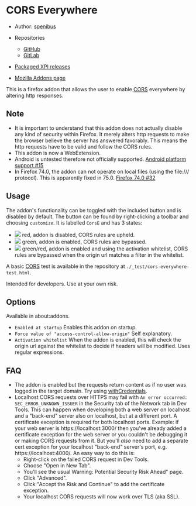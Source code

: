 CORS Everywhere
===============

- Author: [spenibus][1]

- Repositories
  - [GitHub][2]
  - [GitLab][3]

- [Packaged XPI releases][4]

- [Mozilla Addons page][5]


This is a firefox addon that allows the user to enable [CORS][6] everywhere by altering http responses.

Note
----

 - It is important to understand that this addon does not actually disable any kind of security within Firefox.
   It merely alters http requests to make the browser believe the server has answered favorably.
   This means the http requests have to be valid and follow the CORS rules.
 - This addon is now a WebExtension.
 - Android is untested therefore not officially supported.
   [Android platform support #15][9]
 - In Firefox 74.0, the addon can not operate on local files (using the file:/// protocol). This is apparently fixed in 75.0.
   [Firefox 74.0 #32][10]


Usage
-----

The addon's functionality can be toggled with the included button and is disabled by default.
The button can be found by right-clicking a toolbar and choosing `customize`.
It is labelled `CorsE` and has 3 states:

 - ![](media/button-48-off.png) red, addon is disabled, CORS rules are upheld.
 - ![](media/button-48-on.png) green, addon is enabled, CORS rules are bypassed.
 - ![](media/button-48-on-filter.png) green/red, addon is enabled and using the activation whitelist,
   CORS rules are bypassed when the origin url matches a filter in the whitelist.

A basic [CORS][6] test is available in the repository at `./_test/cors-everywhere-test.html`.

Intended for developers. Use at your own risk.


Options
-------

Available in about:addons.

 - `Enabled at startup`
   Enables this addon on startup.
 - `Force value of "access-control-allow-origin"`
   Self explanatory.
 - `Activation whitelist`
   When the addon is enabled, this will check the origin url against the whitelist
   to decide if headers will be modified. Uses regular expressions.


FAQ
---

 - The addon is enabled but the requests return content as if no user was logged in the target domain.
   Try using [withCredentials][8].
 - Localhost CORS requests over HTTPS may fail with `An error occurred: SEC_ERROR_UNKNOWN_ISSUER` in the Security tab of the Network tab in Dev Tools.
   This can happen when developing both a web server on localhost and a "back-end" server also on localhost, but at a different port.
   A certificate exception is required for both localhost ports.
   Example: if your web server is https://localhost:3000/ then you've already added a certificate exception for the web server or you couldn't be debugging it or making CORS requests from it.
   But you'll *also* need to add a separate cert exception for your localhost "back-end" server's port, e.g. https://localhost:4000/.
   An easy way to do this is:
   -  Right-click on the failed CORS request in Dev Tools.
   -  Choose "Open in New Tab".
   -  You'll see the usual Warning: Potential Security Risk Ahead" page.
   -  Click "Advanced".
   -  Click "Accept the Risk and Continue" to add the certificate exception.
   -  Your localhost CORS requests will now work over TLS (aka SSL).

 [1]: http://spenibus.net
 [2]: https://github.com/spenibus/cors-everywhere-firefox-addon
 [3]: https://gitlab.com/spenibus/cors-everywhere-firefox-addon
 [4]: http://spenibus.net/files/gitbin/cors-everywhere-firefox-addon/
 [5]: https://addons.mozilla.org/en-US/firefox/addon/cors-everywhere/
 [6]: https://developer.mozilla.org/en-US/docs/Web/HTTP/Access_control_CORS
 [7]: https://developer.mozilla.org/en-US/Add-ons/Overlay_Extensions/XUL_School/Intercepting_Page_Loads
 [8]: https://developer.mozilla.org/en-US/docs/Web/API/XMLHttpRequest/withCredentials
 [9]: ../../issues/15
[10]: ../../issues/32
